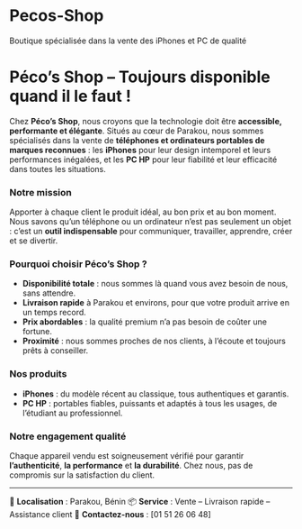 # Pecos-Shop
Boutique spécialisée dans la vente des iPhones et PC de qualité
# **Péco’s Shop – Toujours disponible quand il le faut !**

Chez **Péco’s Shop**, nous croyons que la technologie doit être **accessible, performante et élégante**. Situés au cœur de Parakou, nous sommes spécialisés dans la vente de **téléphones et ordinateurs portables de marques reconnues** : les **iPhones** pour leur design intemporel et leurs performances inégalées, et les **PC HP** pour leur fiabilité et leur efficacité dans toutes les situations.

### **Notre mission**

Apporter à chaque client le produit idéal, au bon prix et au bon moment. Nous savons qu’un téléphone ou un ordinateur n’est pas seulement un objet : c’est un **outil indispensable** pour communiquer, travailler, apprendre, créer et se divertir.

### **Pourquoi choisir Péco’s Shop ?**

* **Disponibilité totale** : nous sommes là quand vous avez besoin de nous, sans attendre.
* **Livraison rapide** à Parakou et environs, pour que votre produit arrive en un temps record.
* **Prix abordables** : la qualité premium n’a pas besoin de coûter une fortune.
* **Proximité** : nous sommes proches de nos clients, à l’écoute et toujours prêts à conseiller.

### **Nos produits**

* **iPhones** : du modèle récent au classique, tous authentiques et garantis.
* **PC HP** : portables fiables, puissants et adaptés à tous les usages, de l’étudiant au professionnel.

### **Notre engagement qualité**

Chaque appareil vendu est soigneusement vérifié pour garantir **l’authenticité**, **la performance** et **la durabilité**. Chez nous, pas de compromis sur la satisfaction du client.

---

📍 **Localisation** : Parakou, Bénin
📦 **Service** : Vente – Livraison rapide – Assistance client
💬 **Contactez-nous** : \[01 51 26 06 48]

